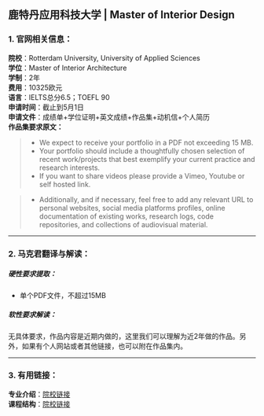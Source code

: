 ## 鹿特丹应用科技大学  | Master of Interior Design


### 1. 官网相关信息：

**院校**：Rotterdam University, University of Applied Sciences      
**学位**：Master of Interior Architecture  
**学制**：2年  
**费用**：10325欧元  
**语言**：IELTS总分6.5；TOEFL 90  
**申请时间**：截止到5月1日  
**申请文件**：成绩单+学位证明+英文成绩+作品集+动机信+个人简历  
**作品集要求原文：**   


>- We expect to receive your portfolio in a PDF not exceeding 15 MB.
>- Your portfolio should include a thoughtfully chosen selection of recent work/projects that best exemplify your current practice and research interests.
>- If you want to share videos please provide a Vimeo, Youtube or self hosted link.

>- Additionally, and if necessary, feel free to add any relevant URL to personal websites, social media platforms profiles, online documentation of existing works, research logs, code repositories, and collections of audiovisual material.






---


### 2. 马克君翻译与解读：

##### 硬性要求提取：
- 单个PDF文件，不超过15MB


##### 软性要求解读：
无具体要求，作品内容是近期内做的，这里我们可以理解为近2年做的作品。另外，如果有个人网站或者其他链接，也可以附在作品集内。


---


### 3. 有用链接：

**专业介绍**：[院校链接](https://rotterdamuas.com/programmes/master/interior-architecture-research-design/)  
**课程结构**：[院校链接](https://rotterdamuas.com/programmes/master/interior-architecture-research-design/) 
